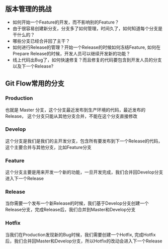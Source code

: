 ## 版本管理的挑战

- 如何开始一个Feature的开发，而不影响别的Feature？
- 由于很容易创建新分支，分支多了如何管理，时间久了，如何知道每个分支是干什么的？
- 哪些分支已经合并回了主干？
- 如何进行Release的管理？开始一个Release的时候如何冻结Feature, 如何在Prepare Release的时候，开发人员可以继续开发新的功能？
- 线上代码出Bug了，如何快速修复？而且修复的代码要包含到开发人员的分支以及下一个Release?

## Git Flow常用的分支

### Production

也就是 Master 分支，这个分支最近发布到生产环境的代码，最近发布的Release， 这个分支只能从其他分支合并，不能在这个分支直接修改

### Develop

这个分支是我们是我们的主开发分支，包含所有要发布到下一个Release的代码，这个主要合并与其他分支，比如Feature分支

### Feature

这个分支主要是用来开发一个新的功能，一旦开发完成，我们合并回Develop分支进入下一个Release

### Release

当你需要一个发布一个新Release的时候，我们基于Develop分支创建一个Release分支，完成Release后，我们合并到Master和Develop分支

### Hotfix

当我们在Production发现新的Bug时候，我们需要创建一个Hotfix, 完成Hotfix后，我们合并回Master和Develop分支，所以Hotfix的改动会进入下一个Release

